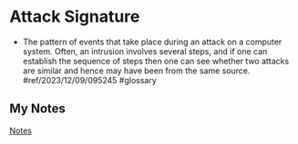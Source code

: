 # Attack Signature
- The pattern of events that take place during an attack on a computer system. Often, an intrusion involves several steps, and if one can establish the sequence of steps then one can see whether two attacks are similar and hence may have been from the same source. #ref/2023/12/09/095245 #glossary 
## My Notes
[Notes](mynotes/attack-signature-notes.md)
